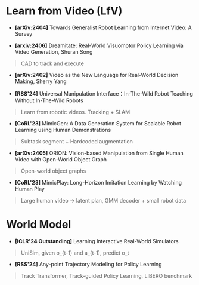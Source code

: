 # Learn from Video (LfV)

* **[arXiv:2404]** Towards Generalist Robot Learning from Internet Video: A Survey

* **[arxiv:2406]** Dreamitate: Real-World Visuomotor Policy Learning via Video Generation, Shuran Song
> CAD to track and execute

* **[arXiv:2402]** Video as the New Language for Real-World Decision Making, Sherry Yang

* **[RSS'24]** Universal Manipulation Interface：In-The-Wild Robot Teaching Without In-The-Wild Robots
> Learn from robotic videos. Tracking + SLAM

* **[CoRL'23]** MimicGen: A Data Generation System for Scalable Robot Learning using Human Demonstrations
> Subtask segment + Hardcoded augmentation

* **[arXiv:2405]** ORION: Vision-based Manipulation from Single Human Video with Open-World Object Graph
> Open-world object graphs

* **[CoRL'23]** MimicPlay: Long-Horizon Imitation Learning by Watching Human Play
> Large human video -> latent plan, GMM decoder + small robot data

# World Model

* **[ICLR'24 Outstanding]** Learning Interactive Real-World Simulators
> UniSim, given o_{t-1} and a_{t-1), predict o_t

* **[RSS'24]** Any-point Trajectory Modeling for Policy Learning
> Track Transformer, Track-guided Policy Learning, LIBERO benchmark

